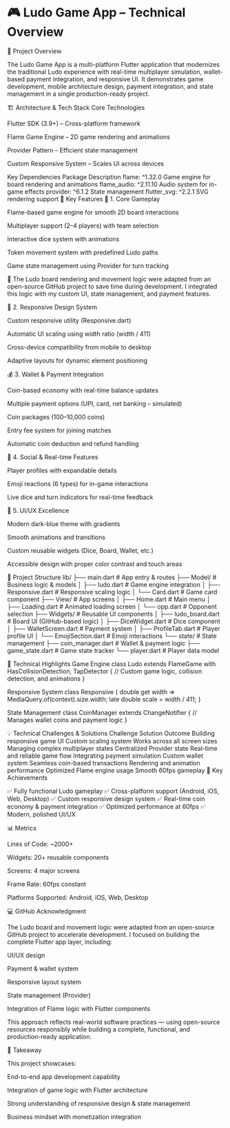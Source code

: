 # 🎮 Ludo Game App – Technical Overview

📱 Project Overview

The Ludo Game App is a multi-platform Flutter application that modernizes the traditional Ludo
experience with real-time multiplayer simulation, wallet-based payment integration, and responsive
UI.
It demonstrates game development, mobile architecture design, payment integration, and state
management in a single production-ready project.

🏗️ Architecture & Tech Stack
Core Technologies

Flutter SDK (3.9+) – Cross-platform framework

Flame Game Engine – 2D game rendering and animations

Provider Pattern – Efficient state management

Custom Responsive System – Scales UI across devices

Key Dependencies
Package Description
flame: ^1.32.0 Game engine for board rendering and animations
flame_audio: ^2.11.10 Audio system for in-game effects
provider: ^6.1.2 State management
flutter_svg: ^2.2.1 SVG rendering support
🎯 Key Features
🧩 1. Core Gameplay

Flame-based game engine for smooth 2D board interactions

Multiplayer support (2–4 players) with team selection

Interactive dice system with animations

Token movement system with predefined Ludo paths

Game state management using Provider for turn tracking

🧠 The Ludo board rendering and movement logic were adapted from an open-source GitHub project to
save time during development. I integrated this logic with my custom UI, state management, and
payment features.

📱 2. Responsive Design System

Custom responsive utility (Responsive.dart)

Automatic UI scaling using width ratio (width / 411)

Cross-device compatibility from mobile to desktop

Adaptive layouts for dynamic element positioning

💰 3. Wallet & Payment Integration

Coin-based economy with real-time balance updates

Multiple payment options (UPI, card, net banking – simulated)

Coin packages (100–10,000 coins)

Entry fee system for joining matches

Automatic coin deduction and refund handling

👥 4. Social & Real-time Features

Player profiles with expandable details

Emoji reactions (6 types) for in-game interactions

Live dice and turn indicators for real-time feedback

🎨 5. UI/UX Excellence

Modern dark-blue theme with gradients

Smooth animations and transitions

Custom reusable widgets (Dice, Board, Wallet, etc.)

Accessible design with proper color contrast and touch areas

📁 Project Structure
lib/
├── main.dart # App entry & routes
├── Model/ # Business logic & models
│ ├── ludo.dart # Game engine integration
│ ├── Responsive.dart # Responsive scaling logic
│ └── Card.dart # Game card component
├── View/ # App screens
│ ├── Home.dart # Main menu
│ ├── Loading.dart # Animated loading screen
│ └── opp.dart # Opponent selection
├── Widgets/ # Reusable UI components
│ ├── ludo_board.dart # Board UI (GitHub-based logic)
│ ├── DiceWidget.dart # Dice component
│ ├── WalletScreen.dart # Payment system
│ ├── ProfileTab.dart # Player profile UI
│ └── EmojiSection.dart # Emoji interactions
└── state/ # State management
├── coin_manager.dart # Wallet & payment logic
├── game_state.dart # Game state tracker
└── player.dart # Player data model

🔧 Technical Highlights
Game Engine
class Ludo extends FlameGame with HasCollisionDetection, TapDetector {
// Custom game logic, collision detection, and animations
}

Responsive System
class Responsive {
double get width => MediaQuery.of(context).size.width;
late double scale = width / 411;
}

State Management
class CoinManager extends ChangeNotifier {
// Manages wallet coins and payment logic
}

💡 Technical Challenges & Solutions
Challenge Solution Outcome
Building responsive game UI Custom scaling system Works across all screen sizes
Managing complex multiplayer states Centralized Provider state Real-time and reliable game flow
Integrating payment simulation Custom wallet system Seamless coin-based transactions
Rendering and animation performance Optimized Flame engine usage Smooth 60fps gameplay
🚀 Key Achievements

✅ Fully functional Ludo gameplay
✅ Cross-platform support (Android, iOS, Web, Desktop)
✅ Custom responsive design system
✅ Real-time coin economy & payment integration
✅ Optimized performance at 60fps
✅ Modern, polished UI/UX

📊 Metrics

Lines of Code: ~2000+

Widgets: 20+ reusable components

Screens: 4 major screens

Frame Rate: 60fps constant

Platforms Supported: Android, iOS, Web, Desktop

💻 GitHub Acknowledgment

The Ludo board and movement logic were adapted from an open-source GitHub project to accelerate
development.
I focused on building the complete Flutter app layer, including:

UI/UX design

Payment & wallet system

Responsive layout system

State management (Provider)

Integration of Flame logic with Flutter components

This approach reflects real-world software practices — using open-source resources responsibly while
building a complete, functional, and production-ready application.

🎯 Takeaway

This project showcases:

End-to-end app development capability

Integration of game logic with Flutter architecture

Strong understanding of responsive design & state management

Business mindset with monetization integration